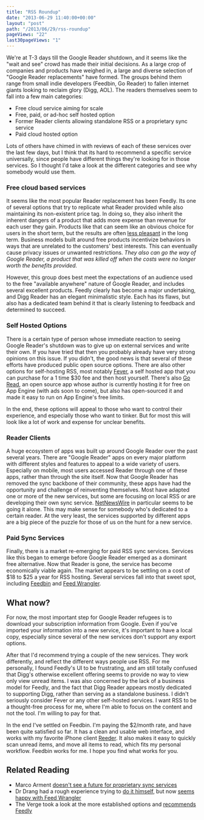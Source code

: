 ```yaml
---
title: "RSS Roundup"
date: "2013-06-29 11:40:00+00:00"
layout: "post"
path: "/2013/06/29/rss-roundup"
pageViews: "22"
last30pageViews: "1"
---
```


We're at T-3 days till the Google Reader shutdown, and it seems like the "wait and see" crowd has made their initial decisions.  As a large crop of companies and products have weighed in, a large and diverse selection of "Google Reader replacements" have formed.  The groups behind them range from small indie developers (Feedbin, Go Reader) to fallen internet giants looking to reclaim glory (Digg, AOL). The readers themselves seem to fall into a few main categories:

- Free cloud service aiming for scale
- Free, paid, or ad-hoc self hosted option
- Former Reader clients allowing standalone RSS or a proprietary sync service
- Paid cloud hosted option

Lots of others have chimed in with reviews of each of these services over the last few days, but I think that its hard to recommend a specific service universally, since people have different things they're looking for in those services.  So I thought I'd take a look at the different categories and see why somebody would use them.

### Free cloud based services

It seems like the most popular Reader replacement has been Feedly.  Its one of several options that try to replicate what Reader provided while also maintaining its non-existent price tag.  In doing so, they also inherit the inherent dangers of a product that adds more expense than revenue for each user they gain.  Products like that can seem like an obvious choice for users in the short term, but the results are often [less pleasant][twitterapi] in the long term.  Business models built around free products incentivize behaviors in ways that are unrelated to the customers' best interests.  This can eventually cause privacy issues or unwanted restrictions.  *They also can go the way of Google Reader, a product that was killed off when the costs were no longer worth the benefits provided.*

However, this group does best meet the expectations of an audience used to the free "available anywhere" nature of Google Reader, and includes several excellent products.  Feedly clearly has become a major undertaking, and Digg Reader has an elegant minimalistic style. Each has its flaws, but also has a dedicated team behind it that is clearly listening to feedback and determined to succeed.

### Self Hosted Options

There is a certain type of person whose immediate reaction to seeing Google Reader's shutdown was to give up on external services and write their own. If you have tried that then you probably already have very strong opinions on this issue.  If you didn't, the good news is that several of these efforts have produced public open source options.  There are also other options for self-hosting RSS, most notably [Fever][Fever], a self hosted app that you can purchase for a 1 time $30 fee and then host yourself. There's also [Go Read][GoRead], an open source app whose author is currently hosting it for free on App Engine (with ads soon to come), but also has open-sourced it and made it easy to run on App Engine's free limits.

In the end, these options will appeal to those who want to control their experience, and especially those who want to tinker.  But for most this will look like a lot of work and expense for unclear benefits.

### Reader Clients

A huge ecosystem of apps was built up around Google Reader over the past several years.  There are "Google Reader" apps on every major platform with different styles and features to appeal to a wide variety of users.  Especially on mobile, most users accessed Reader through one of these apps, rather than through the site itself.  Now that Google Reader has removed the sync backbone of their community, these apps have had the opportunity and challenge of reinventing themselves.  Most have adapted one or more of the new services, but some are focusing on local RSS or are developing their own sync service.  [NetNewsWire][netnewswire] in particular seems to be going it alone.  This may make sense for somebody who's dedicated to a certain reader.  At the very least, the services supported by different apps are a big piece of the puzzle for those of us on the hunt for a new service.

### Paid Sync Services

Finally, there is a market re-emerging for paid RSS sync services.  Services like this began to emerge before Google Reader emerged as a dominant free alternative.  Now that Reader is gone, the service has become economically viable again.  The market appears to be settling on a cost of $18 to $25 a year for RSS hosting.  Several services fall into that sweet spot, including [Feedbin][Feedbin] and [Feed Wrangler][Feedwrangler].

## What now?

For now, the most important step for Google Reader refugees is to download your subscription information from Google.  Even if you've imported your information into a new service, it's important to have a local copy, especially since several of the new services don't support any export options.

After that I'd recommend trying a couple of the new services.  They work differently, and reflect the different ways people use RSS.  For me personally, I found Feedly's UI to be frustrating, and am still totally confused that Digg's otherwise excellent offering seems to provide no way to view only view unread items.  I was also concerned by the lack of a business model for Feedly, and the fact that Digg Reader appears mostly dedicated to supporting Digg, rather than serving as a standalone business.  I didn't seriously consider Fever or any other self-hosted services.  I want RSS to be a thought-free process for me, where I'm able to focus on the content and not the tool.  I'm willing to pay for that.

In the end I've settled on Feedbin.  I'm paying the $2/month rate, and have been quite satisfied so far. It has a clean and usable web interface, and works with my favorite iPhone client [Reeder][reeder]. It also makes it easy to quickly scan unread items, and move all items to read, which fits my personal workflow.  Feedbin works for me.  I hope you find what works for you.

## Related Reading

- Marco Arment [doesn't see a future for proprietary sync services][marcoall]
- Dr Drang had a rough experience trying to [do it himself][rssfailure], but now [seems happy with Feed Wrangler][drangfw]
- The Verge took a look at the more established options and [recommends Feedly][verge]



[twitterapi]: http://mashable.com/2012/11/16/tweetro-dead-twitter-api/
[Fever]: http://www.feedafever.com/
[Feedly]: http://cloud.feedly.com/
[Digg]: http://digg.com/login?next=%2Freader
[Feedbin]: https://feedbin.me/
[Feedwrangler]: http://feedwrangler.net/welcome.html
[GoRead]: http://mattjibson.com/blog/2013/06/26/go-read-open-source-google-reader-clone/
[mrreader]: https://itunes.apple.com/us/app/mr.-reader/id412874834?mt=8
[netnewswire]:http://netnewswireapp.com/
[reeder]: http://reederapp.com/
[marcoall]:http://www.marco.org/2013/06/28/all-or-nothing
[rssfailure]: http://www.leancrew.com/all-this/2013/06/my-rss-failure/
[drangfw]:http://www.leancrew.com/all-this/2013/06/feedle-dee-dee/
[verge]: http://www.theverge.com/2013/3/19/4119006/the-best-google-reader-alternatives

